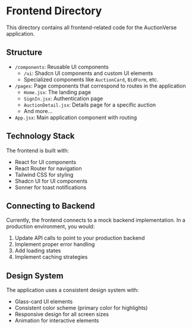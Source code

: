 
# Frontend Directory

This directory contains all frontend-related code for the AuctionVerse application.

## Structure

- `/components`: Reusable UI components
  - `/ui`: Shadcn UI components and custom UI elements
  - Specialized components like `AuctionCard`, `BidForm`, etc.
- `/pages`: Page components that correspond to routes in the application
  - `Home.jsx`: The landing page
  - `SignIn.jsx`: Authentication page
  - `AuctionDetail.jsx`: Details page for a specific auction
  - And more...
- `App.jsx`: Main application component with routing

## Technology Stack

The frontend is built with:

- React for UI components
- React Router for navigation
- Tailwind CSS for styling
- Shadcn UI for UI components
- Sonner for toast notifications

## Connecting to Backend

Currently, the frontend connects to a mock backend implementation. In a production environment, you would:

1. Update API calls to point to your production backend
2. Implement proper error handling
3. Add loading states
4. Implement caching strategies

## Design System

The application uses a consistent design system with:

- Glass-card UI elements
- Consistent color scheme (primary color for highlights)
- Responsive design for all screen sizes
- Animation for interactive elements
